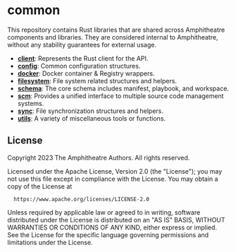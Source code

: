 # common

This repository contains Rust libraries that are shared across Amphitheatre
components and libraries. They are considered internal to Amphitheatre, without
any stability guarantees for external usage.

- [**client**](src/client/): Represents the Rust client for the API.
- [**config**](src/config/): Common configuration structures.
- [**docker**](src/docker/): Docker container & Registry wrappers.
- [**filesystem**](src/filesystem/): File system related structures and helpers.
- [**schema**](src/schema/): The core schema includes manifest, playbook, and workspace.
- [**scm**](src/scm/): Provides a unified interface to multiple source code management systems.
- [**sync**](src/sync/): File synchronization structures and helpers.
- [**utils**](src/utils/): A variety of miscellaneous tools or functions.

## License

Copyright 2023 The Amphitheatre Authors. All rights reserved.

Licensed under the Apache License, Version 2.0 (the "License");
you may not use this file except in compliance with the License.
You may obtain a copy of the License at

      https://www.apache.org/licenses/LICENSE-2.0

Unless required by applicable law or agreed to in writing, software
distributed under the License is distributed on an "AS IS" BASIS,
WITHOUT WARRANTIES OR CONDITIONS OF ANY KIND, either express or implied.
See the License for the specific language governing permissions and
limitations under the License.
